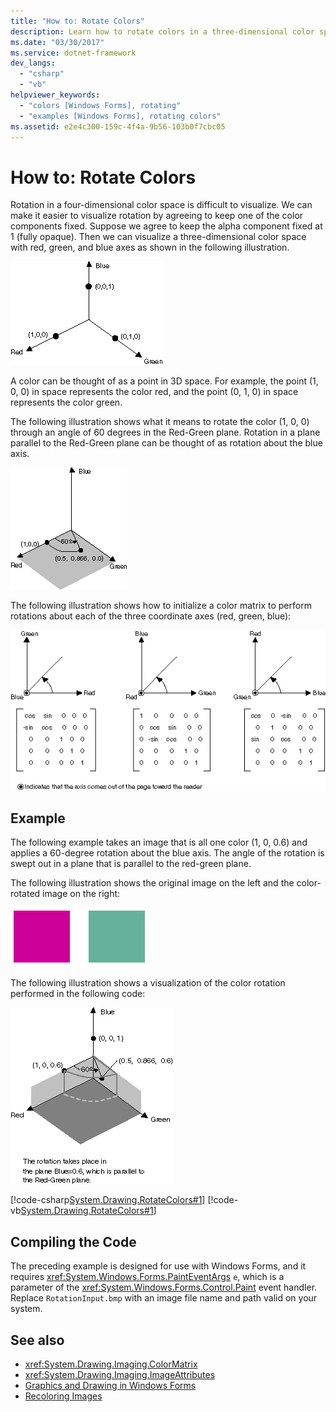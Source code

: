 ```yaml
---
title: "How to: Rotate Colors"
description: Learn how to rotate colors in a three-dimensional color space using Windows Forms and System.Windows.Forms.PaintEventArgs.
ms.date: "03/30/2017"
ms.service: dotnet-framework
dev_langs: 
  - "csharp"
  - "vb"
helpviewer_keywords: 
  - "colors [Windows Forms], rotating"
  - "examples [Windows Forms], rotating colors"
ms.assetid: e2e4c300-159c-4f4a-9b56-103b0f7cbc05
---
```

# How to: Rotate Colors

Rotation in a four-dimensional color space is difficult to visualize. We can make it easier to visualize rotation by agreeing to keep one of the color components fixed. Suppose we agree to keep the alpha component fixed at 1 (fully opaque). Then we can visualize a three-dimensional color space with red, green, and blue axes as shown in the following illustration.  
  
 ![Illustration that shows rotation with red, green, and blue axes.](./media/how-to-rotate-colors/rotation-red-green-blue-axes.gif)  
  
 A color can be thought of as a point in 3D space. For example, the point (1, 0, 0) in space represents the color red, and the point (0, 1, 0) in space represents the color green.  
  
 The following illustration shows what it means to rotate the color (1, 0, 0) through an angle of 60 degrees in the Red-Green plane. Rotation in a plane parallel to the Red-Green plane can be thought of as rotation about the blue axis.  
  
 ![Illustration that shows rotation about the blue axis.](./media/how-to-rotate-colors/rotation-about-blue-axis.gif)  
  
 The following illustration shows how to initialize a color matrix to perform rotations about each of the three coordinate axes (red, green, blue):  
  
 ![Initialize a color matrix to perform rotations about three axes.](./media/how-to-rotate-colors/rotation-about-three-axes.gif)  
  
## Example  

 The following example takes an image that is all one color (1, 0, 0.6) and applies a 60-degree rotation about the blue axis. The angle of the rotation is swept out in a plane that is parallel to the red-green plane.  
  
 The following illustration shows the original image on the left and the color-rotated image on the right:  
  
 ![Illustration that shows original image and color-rotated image.](./media/how-to-rotate-colors/original-color-rotated-images.png)  
  
 The following illustration shows a visualization of the color rotation performed in the following code:
  
 ![Illustration that shows the visualization of the color rotation.](./media/how-to-rotate-colors/visualization-color-rotation.gif)  
  
 [!code-csharp[System.Drawing.RotateColors#1](~/samples/snippets/csharp/VS_Snippets_Winforms/System.Drawing.RotateColors/CS/Form1.cs#1)]
 [!code-vb[System.Drawing.RotateColors#1](~/samples/snippets/visualbasic/VS_Snippets_Winforms/System.Drawing.RotateColors/VB/Form1.vb#1)]  
  
## Compiling the Code  

 The preceding example is designed for use with Windows Forms, and it requires <xref:System.Windows.Forms.PaintEventArgs> `e`, which is a parameter of the <xref:System.Windows.Forms.Control.Paint> event handler. Replace `RotationInput.bmp` with an image file name and path valid on your system.  
  
## See also

- <xref:System.Drawing.Imaging.ColorMatrix>
- <xref:System.Drawing.Imaging.ImageAttributes>
- [Graphics and Drawing in Windows Forms](graphics-and-drawing-in-windows-forms.md)
- [Recoloring Images](recoloring-images.md)
